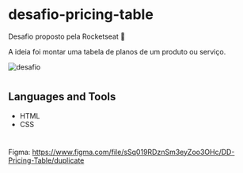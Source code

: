 # desafio-pricing-table
Desafio proposto pela Rocketseat 💚

A ideia foi montar uma tabela de planos de um produto ou serviço.

![desafio](https://user-images.githubusercontent.com/50672568/211411455-f5261df6-5386-4ec6-b38c-15c97d5cdd95.png)

#

## Languages and Tools

- HTML
- CSS

#

Figma: https://www.figma.com/file/sSq019RDznSm3eyZoo3OHc/DD-Pricing-Table/duplicate

